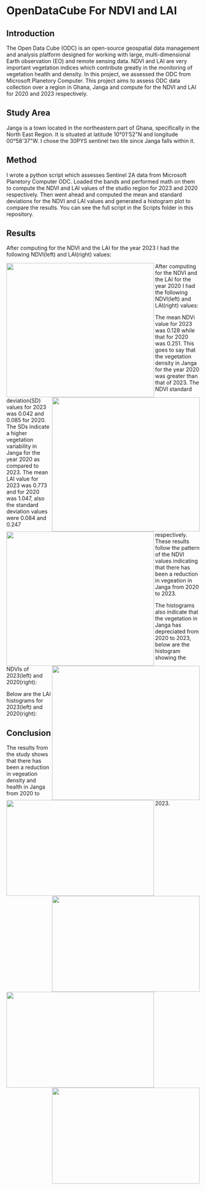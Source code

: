# OpenDataCube For NDVI and LAI 

## Introduction
The Open Data Cube (ODC) is an open-source geospatial data management and analysis platform designed for working with large, multi-dimensional Earth observation (EO) and remote sensing data. NDVI and LAI are very important vegetation indices which contribute greatly in the monitoring of vegetation health and density. In this project, we assessed the ODC from Microsoft Planetory Computer. This project aims to assess ODC data collection over a region in Ghana, Janga and compute for the NDVI and LAI for 2020 and 2023 respectively. 

## Study Area
Janga is a town located in the northeastern part of Ghana, specifically in the North East Region. It is situated at latitude 10°01'52"N and longitude 00°58'37"W. I chose the 30PYS sentinel two tile since Janga falls within it.

## Method
I wrote a python script which assesses Sentinel 2A data from Microsoft Planetory Computer ODC. Loaded the bands and performed math on them to compute the NDVI and LAI values of the studio region for 2023 and 2020 respectively. Then went ahead and computed the mean and standard deviations for the NDVI and LAI values and generated a histogram plot to compare the results. You can see the full script in the Scripts folder in this repository.

## Results
After computing for the NDVI and the LAI for the year 2023 I had the following NDVI(left) and LAI(right) values:

<p align="center">
  <img src="https://github.com/Christobaltobbin/Drought_Assessment/assets/116877317/69ad5fef-536f-4bb4-805d-5262f01efbe4.png" align="left" width="385" height="350">
  <img src="https://github.com/Christobaltobbin/Drought_Assessment/assets/116877317/ab9739b7-5274-41da-82e3-eb21af8cca2f.png" align="right" width="385" height="350">
</p>


After computing for the NDVI and the LAI for the year 2020 I had the following NDVI(left) and LAI(right) values:


<p align="center">
  <img src="https://github.com/Christobaltobbin/Drought_Assessment/assets/116877317/37164d1a-31a7-4394-93c5-81d26bebc178.png" align="left" width="385" height="350">
  <img src="https://github.com/Christobaltobbin/Drought_Assessment/assets/116877317/6fa60225-233f-45c3-80ab-fe18a1411fcd.png" align="right" width="385" height="350">
</p>


The mean NDVi value for 2023 was 0.128 while that for 2020 was 0.251. This goes to say that the vegetation density in Janga for the year 2020 was greater than that of 2023. The NDVI standard deviation(SD) values for 2023 was 0.042 and 0.085 for 2020. The SDs indicate a higher vegetation variability in Janga for the year 2020 as compared to 2023. The mean LAI value for 2023 was 0.773 and for 2020 was 1.047, also the standard deviation values were 0.084 and 0.247 respectively. These results follow the pattern of the NDVI values indicating that there has been a reduction in vegeation in Janga from 2020 to 2023.


The histograms also indicate that the vegetation in Janga has depreciated from 2020 to 2023, below are the histogram showing the NDVIs of 2023(left) and 2020(right):

<p align="center">
  <img src="https://github.com/Christobaltobbin/Drought_Assessment/assets/116877317/3a657b2b-8233-4451-9f61-1a46f0f2b4ad.png" align="left" width="385" height="250">
  <img src="https://github.com/Christobaltobbin/Drought_Assessment/assets/116877317/47e25118-c89b-49f7-8534-a9e0e0caef81.png" align="right" width="385" height="250">
</p>


Below are the LAI histograms for 2023(left) and 2020(right):

<p align="center">
  <img src="https://github.com/Christobaltobbin/Drought_Assessment/assets/116877317/4dd6b76e-a2e0-4f4b-bd41-65d56fcb6977.png" align="left" width="385" height="250">
  <img src="https://github.com/Christobaltobbin/Drought_Assessment/assets/116877317/fba1737d-54e1-45e7-bdab-e8c72259030a.png" align="right" width="385" height="250">
</p>

## Conclusion
The results from the study shows that there has been a reduction in vegeation density and health in Janga from 2020 to 2023.
